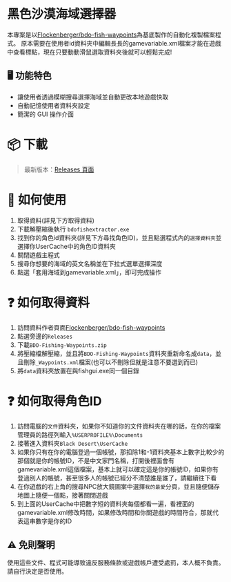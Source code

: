 
# 黑色沙漠海域選擇器

本專案是以[Flockenberger/bdo-fish-waypoints](https://github.com/Flockenberger/bdo-fish-waypoints)為基底製作的自動化複製檔案程式。
原本需要在使用者id資料夾中編輯長長的gamevariable.xml檔案才能在遊戲中查看標點，現在只要動動滑鼠選取資料夾後就可以輕鬆完成!

## 🖥️ 功能特色

- 讓使用者透過模糊搜尋選擇海域並自動更改本地遊戲快取
- 自動記憶使用者資料夾設定
- 簡潔的 GUI 操作介面

# 📦 下載

> 最新版本：[Releases 頁面](https://github.com/CookTurtle/bdofishextractor/releases)

# 🚀 如何使用
1. 取得資料(詳見下方取得資料)
2. 下載解壓縮後執行 `bdofishextractor.exe`
3. 找到你的角色id資料夾(詳見下方尋找角色ID)，並且點選程式內的`選擇資料夾`並選擇你UserCache中的角色ID資料夾
4. 關閉遊戲主程式
5. 搜尋你想要的海域的英文名稱並在下拉式選單選擇深度
6. 點選「套用海域到gamevariable.xml」，即可完成操作

# ❓ 如何取得資料
1. 訪問資料作者頁面[Flockenberger/bdo-fish-waypoints](https://github.com/Flockenberger/bdo-fish-waypoints)
2. 點選旁邊的`Releases`
3. 下載`BDO-Fishing-Waypoints.zip`
4. 將壓縮檔解壓縮，並且將`BDO-Fishing-Waypoints`資料夾重新命名成`data`，並且刪除`_Waypoints.xml`檔案(也可以不刪除但就是注意不要選到而已)
5. 將`data`資料夾放置在與fishgui.exe同一個目錄

# ❓ 如何取得角色ID
1. 訪問電腦的`文件`資料夾，如果你不知道你的文件資料夾在哪的話，在你的檔案管理員的路徑列輸入`%USERPROFILE%\Documents`
2. 接著進入資料夾`Black Desert\UserCache`
3. 如果你只有在你的電腦登過一個帳號，那扣除1和-1資料夾基本上數字比較少的那個就是你的帳號ID，不是中文家門名稱，打開後裡面會有gamevariable.xml這個檔案，基本上就可以確定這是你的帳號ID，如果你有登過別人的帳號，甚至很多人的帳號已經分不清楚誰是誰了，請繼續往下看
4. 在你遊戲的右上角的搜尋NPC放大鏡圖案中選擇`我的最愛`分頁，並且隨便儲存地圖上隨便一個點，接著關閉遊戲
5. 到上面的UserCache中把數字短的資料夾每個都看一遍，看裡面的gamevariable.xml修改時間，如果修改時間和你關遊戲的時間符合，那就代表這串數字是你的ID

## ⚠️ 免則聲明
使用這些文件、程式可能導致違反服務條款或遊戲帳戶遭受處罰，本人概不負責。請自行決定是否使用。
